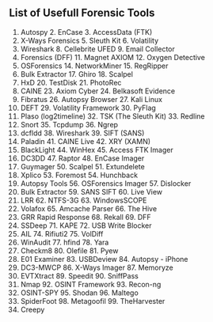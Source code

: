 ## List of Usefull Forensic Tools
1. Autospy	2. EnCase	3. AccessData (FTK)
4. X-Ways Forensics	5. Sleuth Kit	6. Volatility
7. Wireshark	8. Cellebrite UFED	9. Email Collector
10. Forensics (DFF)	11. Magnet AXIOM	12. Oxygen Detective
13. OSForensics	14. NetworkMiner	15. RegRipper
16. Bulk Extractor	17. Ghiro	18. Scalpel
19. HxD	20. TestDisk	21. PhotoRec
22. CAINE	23. Axiom Cyber	24. Belkasoft Evidence
25. Fibratus	26. Autopsy Browser	27. Kali Linux
28. DEFT	29. Volatility Framework	30. PyFlag
31. Plaso (log2timeline)	32. TSK (The Sleuth Kit)	33. Redline
34. Snort	35. Tcpdump	36. Ngrep
37. dcfldd	38. Wireshark	39. SIFT (SANS)
40. Paladin	41. CAINE Live	42. XRY (XAMN)
43. BlackLight	44. WinHex	45. Access FTK Imager
46. DC3DD	47. Raptor	48. EnCase Imager
49. Guymager	50. Scalpel	51. Extundelete
52. Xplico	53. Foremost	54. Hunchback
55. Autopsy Tools	56. OSForensics Imager	57. Dislocker
58. Bulk Extractor	59. SANS SIFT	60. Live View
61. LRR	62. NTFS-3G	63. WindowsSCOPE
64. Volafox	65. Amcache Parser	66. The Hive
67. GRR Rapid Response	68. Rekall	69. DFF
70. SSDeep	71. ΚΑΡΕ	72. USB Write Blocker
73. AIL	74. Rifiuti2	75. VolDiff
76. WinAudit	77. hfind	78. Yara
79. Checkm8	80. Olefile	81. Pyew
82. E01 Examiner	83. USBDeview	84. Autopsy - iPhone
85. DC3-MWCP	86. X-Ways Imager	87. Memoryze
88. EVTXtract	89. Speedit	90. SniffPass
91. Nmap	92. OSINT Framework	93. Recon-ng
94. OSINT-SPY	95. Shodan	96. Maltego
97. SpiderFoot	98. Metagoofil	99. TheHarvester
100. Creepy
